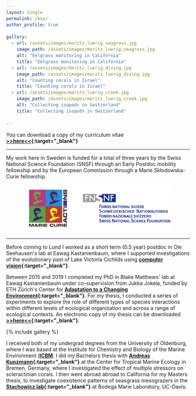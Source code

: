 ```yaml
---
layout: single
permalink: /bio/
author_profile: true

gallery:
  - url: /assets/images/moritz_luerig_seagrass.jpg
    image_path: /assets/images/moritz_luerig_seagrass.jpg
    alt: "Eelgrass monitoring in California"
    title: "Eelgrass monitoring in California"
  - url: /assets/images/moritz_luerig_diving.jpg
    image_path: /assets/images/moritz_luerig_diving.jpg
    alt: "Counting corals in Israel"
    title: "Counting corals in Israel"
  - url: /assets/images/moritz_luerig_creek.jpg
    image_path: /assets/images/moritz_luerig_creek.jpg
    alt: "Collecting isopods in Switzerland"
    title: "Collecting isopods in Switzerland"

---
```

You can download a copy of my curriculum vitae **[>>here<<](/assets/mluerig_CV.pdf){:target="_blank"}**

****

My work here in Sweden is funded for a total of three years by the Swiss National Science Foundation (SNSF) through an Early Postdoc.mobility fellowship and by the European Commission through a Marie Skłodowska-Curie fellowship.

<p align="center">
<img src="/assets/images/logos/funding.png" width="400">
</p>

****

Before coming to Lund I worked as a short term (0.5 year) postdoc in Ole Seehausen's lab at Eawag Kastanienbaum, where I supported investigations of the evolutionary past of Lake Victoria Cichlids using **[computer vision](https://mluerig.github.io/phenopype/example_8_cichlid_teeth.html){:target="_blank"}**.

Between 2015 and 2019 I completed my PhD in Blake Matthews' lab at Eawag Kastanienbaum under co-supervision from Jukka Jokela, funded by ETH Zürich's Center for **[Adaptation to a Changing Environment](https://adaptation.ethz.ch/){:target="_blank"}**. For my thesis, I conducted a series of experiments to explore the role of different types of species interactions within different levels of ecological organization and across a range of ecological contexts. An electronic copy of my thesis can be downloaded **[>>here<<](https://www.dora.lib4ri.ch/eawag/islandora/object/eawag%3A19819){:target="_blank"}**. 

{% include gallery %}

I received both of my undergrad degrees from the University of Oldenburg, where I was based at the Institute for Chemistry and Biology of the Marine Environment (**[ICBM](https://uol.de/icbm)**. I did my Bachelors thesis with **[Andreas Kunzmann](https://www.leibniz-zmt.de/de/tropenforschung/organisation/wissenschaftliche-abteilungen-struktur/oekologie/ag-experimentelle-aquakultur.html){:target="_blank"}** at the Center for Tropical Marine Ecology in Bremen, Germany, where I investigated the effect of multiple stressors on scleractinian corals. I then went abroad abroad to California for my Masters thesis, to investigate coexistence patterns of seasgrass mesograzers in the **[Stachowicz lab](https://stachlab.wordpress.com/){:target="_blank"}** at Bodega Marie Laboratory, UC-Davis. 